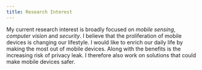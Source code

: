 ```yaml
---
title: Research Interest
---
```

My current research interest is broadly focused on *mobile sensing*,
*computer vision* and *security*. I believe that the proliferation of
mobile devices is changing our lifestyle. I would like to enrich our
daily life by making the most out of mobile devices. Along with the
benefits is the increasing risk of privacy leak. I therefore also work on
solutions that could make mobile devices safer.
